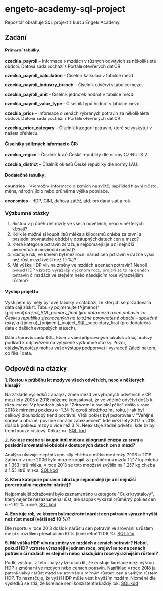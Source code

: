 # engeto-academy-sql-project

Repozitář obsahuje SQL projekt z kurzu Engeto Academy.

## Zadání

#### Primární tabulky:

**czechia_payroll** – Informace o mzdách v různých odvětvích za několikaleté období. Datová sada pochází z Portálu otevřených dat ČR.

**czechia_payroll_calculation** – Číselník kalkulací v tabulce mezd.

**czechia_payroll_industry_branch** – Číselník odvětví v tabulce mezd.

**czechia_payroll_unit** – Číselník jednotek hodnot v tabulce mezd.

**czechia_payroll_value_type** – Číselník typů hodnot v tabulce mezd.

**czechia_price** – Informace o cenách vybraných potravin za několikaleté období. Datová sada pochází z Portálu otevřených dat ČR.

**czechia_price_category** – Číselník kategorií potravin, které se vyskytují v našem přehledu.

#### Číselníky sdílených informací o ČR:

**czechia_region** – Číselník krajů České republiky dle normy CZ-NUTS 2.

**czechia_district** – Číselník okresů České republiky dle normy LAU.

#### Dodatečné tabulky:

**countries** - Všemožné informace o zemích na světě, například hlavní město, měna, národní jídlo nebo průměrná výška populace.

**economies** - HDP, GINI, daňová zátěž, atd. pro daný stát a rok.

### Výzkumné otázky

1. Rostou v průběhu let mzdy ve všech odvětvích, nebo v některých klesají?
2. Kolik je možné si koupit litrů mléka a kilogramů chleba za první a poslední srovnatelné období v dostupných datech cen a mezd?
3. Která kategorie potravin zdražuje nejpomaleji (je u ní nejnižší percentuální meziroční nárůst)?
4. Existuje rok, ve kterém byl meziroční nárůst cen potravin výrazně vyšší než růst mezd (větší než 10 %)?
5. Má výška HDP vliv na změny ve mzdách a cenách potravin? Neboli, pokud HDP vzroste výrazněji v jednom roce, projeví se to na cenách potravin či mzdách ve stejném nebo násdujícím roce výraznějším růstem?

#### Výstup projektu

Výstupem by měly být dvě tabulky v databázi, ze kterých se požadovaná data dají získat. Tabulky pojmenujte t*{jmeno}*{prijmeni}_project_SQL_primary_final (pro data mezd a cen potravin za Českou republiku sjednocených na totožné porovnatelné období – společné roky) a t_{jmeno}\_{prijmeni}\_project_SQL_secondary_final (pro dodatečná data o dalších evropských státech).

Dále připravte sadu SQL, které z vámi připravených tabulek získají datový podklad k odpovězení na vytyčené výzkumné otázky. Pozor, otázky/hypotézy mohou vaše výstupy podporovat i vyvracet! Záleží na tom, co říkají data.

## Odpovědi na otázky

**1. Rostou v průběhu let mzdy ve všech odvětvích, nebo v některých klesají?**

Na základě výsledků z analýzy změn mezd ve vybraných odvětvích v ČR mezi lety 2006 a 2018 můžeme konstatovat, že ve většině odvětví došlo k růstu mezd. V případech jako je "Zdravotní a sociální péče" došlo v roce 2018 k mírnému poklesu o -1.24 % oproti předchozímu roku, jinak byl celkový dlouhodobý trend pozitivní. Větší pokles byl pozorován v "Veřejné správě a obraně; povinné sociální zabezpečení", kde mezi lety 2017 a 2018 došlo k poklesu mzdy o více než 3 %. Neexistuje žádné odvětví, kde by byl trend pouze růstový.
Odkaz na: [SQL kód](https://github.com/TomasDevs/engeto-academy-sql-project/blob/main/question1_wage_growth_by_industry.sql)

**2. Kolik je možné si koupit litrů mléka a kilogramů chleba za první a poslední srovnatelné období v dostupných datech cen a mezd?**

Analýza ukazuje zlepšní kupní síly chleba a mléka mezi roky 2006 a 2018. Zatímco v roce 2006 bylo možné koupit za průměrnou mzdu 1.217 kg chleba a 1.363 litrů mléka, v roce 2018 se toto množství zvýšilo na 1.267 kg chleba a 1.55 litrů mléka.
[SQL kód](https://github.com/TomasDevs/engeto-academy-sql-project/blob/main/question2_number_purchases_milk_bread.sql)

**3. Která kategorie potravin zdražuje nejpomaleji (je u ní nejnižší percentuální meziroční nárůst)?**

Nejpomalejší zdražování bylo zaznamenáno u kategorie "Cukr krystalový", který nejenže nezaznamenal růst, ale naopak vykázal průměrný pokles cen o -1.92 % ročně.
[SQL kód](https://github.com/TomasDevs/engeto-academy-sql-project/blob/main/question3_slowest_food_price_increase.sql)

**4. Existuje rok, ve kterém byl meziroční nárůst cen potravin výrazně vyšší než růst mezd (větší než 10 %)?**

Dle reportu v roce 2013 došlo k nárůstu cen potravin ve srovnání s růstem mezd s rozdílem přesahuícím 10 % (konkrétně 11.06 %).
[SQL kód](https://github.com/TomasDevs/engeto-academy-sql-project/blob/main/question4_year_with_price_wage_discrepancy.sql)

**5. Má výška HDP vliv na změny ve mzdách a cenách potravin? Neboli, pokud HDP vzroste výrazněji v jednom roce, projeví se to na cenách potravin či mzdách ve stejném nebo násdujícím roce výraznějším růstem?**

Podle výstupu z této analýzy lze usoudit, že existuje korelace mezi výškou HDP a změnami ve mzdých nebo cenách potravin. Například v roce 2018 ja patrně velký nárůst mezd ve srovnání s mírným růstem cen a velkým růstem HDP. To naznačuje, že vyšší HDP může vést k vyšším mzdám. Nicméně dle výsledků se zdá, že korelace není konzistentní každý rok.
[SQL kód](https://github.com/TomasDevs/engeto-academy-sql-project/blob/main/question5_gdp_impact_on_wages_prices.sql)
